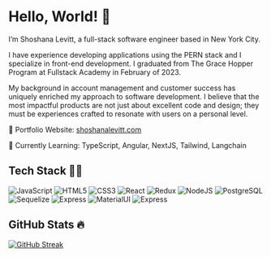 # Hello, World! 👋

I’m Shoshana Levitt, a full-stack software engineer based in New York City.

I have experience developing applications using the PERN stack and I specialize in front-end development. I graduated from The Grace Hopper Program at Fullstack Academy in February of 2023.

My background in account management and customer success has uniquely enriched my approach to software development. I believe that the most impactful products are not just about excellent code and design; they must be experiences crafted to resonate with users on a personal level.

🎨 Portfolio Website: [shoshanalevitt.com](http://www.shoshanalevitt.com/)

🌱 Currently Learning: TypeScript, Angular, NextJS, Tailwind, Langchain

## Tech Stack 👩‍💻

![JavaScript](https://img.shields.io/badge/JavaScript-F7DF1E?style=for-the-badge&logo=javascript&logoColor=black)
![HTML5](https://img.shields.io/badge/HTML5-E34F26?style=for-the-badge&logo=html5&logoColor=white)
![CSS3](	https://img.shields.io/badge/CSS3-1572B6?style=for-the-badge&logo=css3&logoColor=white)
![React](https://img.shields.io/badge/React-20232A?style=for-the-badge&logo=react&logoColor=61DAFB)
![Redux](https://img.shields.io/badge/Redux-593D88?style=for-the-badge&logo=redux&logoColor=white)
![NodeJS](https://img.shields.io/badge/Node.js-43853D?style=for-the-badge&logo=node.js&logoColor=white)
![PostgreSQL](https://img.shields.io/badge/PostgreSQL-316192?style=for-the-badge&logo=postgresql&logoColor=white)
![Sequelize](https://img.shields.io/badge/sequelize-323330?style=for-the-badge&logo=sequelize&logoColor=blue)
![Express](https://img.shields.io/badge/Express.js-404D59?style=for-the-badge)
![MaterialUI](https://img.shields.io/badge/Material--UI-0081CB?style=for-the-badge&logo=material-ui&logoColor=white)
![Express](https://img.shields.io/badge/Framer%20Motion-404D59?style=for-the-badge)


## GitHub Stats 🔥

[![GitHub Streak](https://streak-stats.demolab.com?user=shoshana-levitt&theme=black-ice&hide_border=true)](https://git.io/streak-stats)
